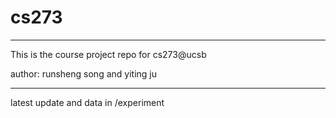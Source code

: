 # cs273

_______________________________________
This is the course project repo for cs273@ucsb

author: runsheng song and yiting ju

_______________________________________

latest update and data in /experiment
